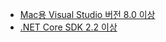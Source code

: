 * [Mac용 Visual Studio 버전 8.0 이상](https://visualstudio.microsoft.com/downloads/)
* [.NET Core SDK 2.2 이상](https://dotnet.microsoft.com/download/dotnet-core)
